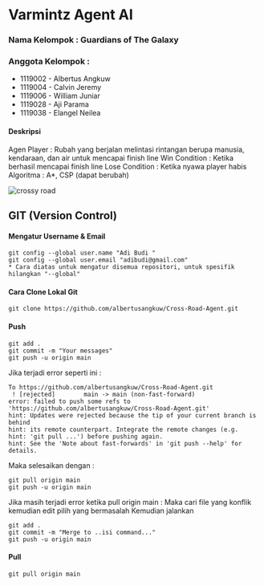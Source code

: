 # Varmintz Agent AI

### Nama Kelompok : Guardians of The Galaxy

### Anggota Kelompok :

- 1119002 - Albertus Angkuw
- 1119004 - Calvin Jeremy
- 1119006 - William Juniar
- 1119028 - Aji Parama
- 1119038 - Elangel Neilea

#### Deskripsi

<p>
Agen Player : Rubah yang berjalan melintasi rintangan berupa 
manusia, kendaraan, dan air untuk mencapai finish line
Win Condition : Ketika berhasil mencapai finish line
Lose Condition : Ketika nyawa player habis
Algoritma : A*, CSP (dapat berubah)
</p>

![crossy road](https://user-images.githubusercontent.com/15321738/89792114-c0aad600-db41-11ea-92de-437b0aae65a1.PNG)

## GIT (Version Control)

#### Mengatur Username & Email

```
git config --global user.name "Adi Budi "
git config --global user.email "adibudi@gmail.com"
* Cara diatas untuk mengatur disemua repositori, untuk spesifik hilangkan "--global"
```

#### Cara Clone Lokal Git

```
git clone https://github.com/albertusangkuw/Cross-Road-Agent.git
```

#### Push

```
git add .
git commit -m "Your messages"
git push -u origin main
```

Jika terjadi error seperti ini :

```
To https://github.com/albertusangkuw/Cross-Road-Agent.git
 ! [rejected]        main -> main (non-fast-forward)
error: failed to push some refs to 'https://github.com/albertusangkuw/Cross-Road-Agent.git'
hint: Updates were rejected because the tip of your current branch is behind
hint: its remote counterpart. Integrate the remote changes (e.g.
hint: 'git pull ...') before pushing again.
hint: See the 'Note about fast-forwards' in 'git push --help' for details.
```

Maka selesaikan dengan :

```
git pull origin main
git push -u origin main
```

Jika masih terjadi error ketika pull origin main :
Maka cari file yang konflik kemudian edit pilih yang bermasalah
Kemudian jalankan

```
git add .
git commit -m "Merge to ..isi command..."
git push -u origin main
```

#### Pull

```
git pull origin main
```
